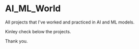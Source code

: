 # AI_ML_World
All projects that I've worked and practiced in AI and ML models. 

Kinley check below the projects.

Thank you.
